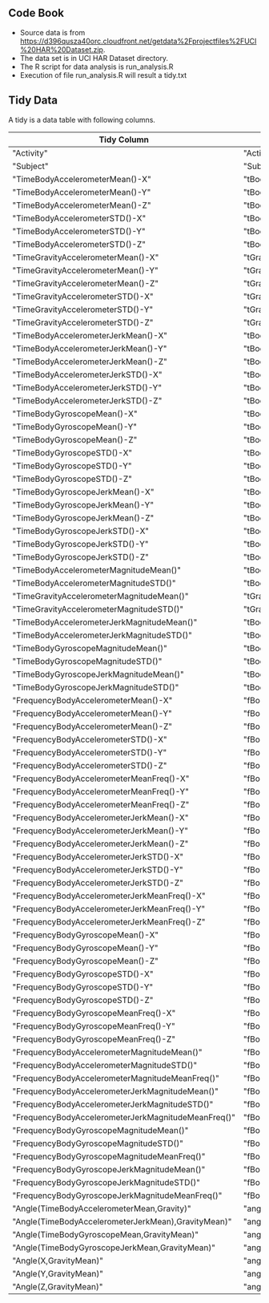 ## Code Book

* Source data is from https://d396qusza40orc.cloudfront.net/getdata%2Fprojectfiles%2FUCI%20HAR%20Dataset.zip.
* The data set is in UCI HAR Dataset directory.
* The R script for data analysis is run_analysis.R
* Execution of file run_analysis.R will result a tidy.txt

## Tidy Data

A tidy is a data table with following columns. 

Tidy Column  |	Original Column
------------ | -----------------
"Activity"                                         	 |"Activity"                            
 "Subject"                                           	 |"Subject"
 "TimeBodyAccelerometerMean()-X"                     	 |"tBodyAcc-mean()-X"                   
 "TimeBodyAccelerometerMean()-Y"                    	 |"tBodyAcc-mean()-Y"                    
 "TimeBodyAccelerometerMean()-Z"                     	 |"tBodyAcc-mean()-Z"                   
 "TimeBodyAccelerometerSTD()-X"                     	 |"tBodyAcc-std()-X"                     
 "TimeBodyAccelerometerSTD()-Y"                      	 |"tBodyAcc-std()-Y"                     
 "TimeBodyAccelerometerSTD()-Z"                     	 |"tBodyAcc-std()-Z"                    
 "TimeGravityAccelerometerMean()-X"                  	 |"tGravityAcc-mean()-X"                 
 "TimeGravityAccelerometerMean()-Y"                 	 |"tGravityAcc-mean()-Y"                 
 "TimeGravityAccelerometerMean()-Z"                  	 |"tGravityAcc-mean()-Z"                
 "TimeGravityAccelerometerSTD()-X"                  	 |"tGravityAcc-std()-X"                 
 "TimeGravityAccelerometerSTD()-Y"                   	 |"tGravityAcc-std()-Y"                
 "TimeGravityAccelerometerSTD()-Z"                  	 |"tGravityAcc-std()-Z"                 
 "TimeBodyAccelerometerJerkMean()-X"                 	 |"tBodyAccJerk-mean()-X"                
 "TimeBodyAccelerometerJerkMean()-Y"                	 |"tBodyAccJerk-mean()-Y"               
 "TimeBodyAccelerometerJerkMean()-Z"                 	 |"tBodyAccJerk-mean()-Z"               
 "TimeBodyAccelerometerJerkSTD()-X"                 	 |"tBodyAccJerk-std()-X"                
 "TimeBodyAccelerometerJerkSTD()-Y"                  	 |"tBodyAccJerk-std()-Y"                 
 "TimeBodyAccelerometerJerkSTD()-Z"                 	 |"tBodyAccJerk-std()-Z"                
 "TimeBodyGyroscopeMean()-X"                         	 |"tBodyGyro-mean()-X"                   
 "TimeBodyGyroscopeMean()-Y"                        	 |"tBodyGyro-mean()-Y"                   
 "TimeBodyGyroscopeMean()-Z"                         	 |"tBodyGyro-mean()-Z"                  
 "TimeBodyGyroscopeSTD()-X"                         	 |"tBodyGyro-std()-X"                   
 "TimeBodyGyroscopeSTD()-Y"                          	 |"tBodyGyro-std()-Y"                   
 "TimeBodyGyroscopeSTD()-Z"                         	 |"tBodyGyro-std()-Z"                   
 "TimeBodyGyroscopeJerkMean()-X"                     	 |"tBodyGyroJerk-mean()-X"              
 "TimeBodyGyroscopeJerkMean()-Y"                    	 |"tBodyGyroJerk-mean()-Y"               
 "TimeBodyGyroscopeJerkMean()-Z"                     	 |"tBodyGyroJerk-mean()-Z"              
 "TimeBodyGyroscopeJerkSTD()-X"                     	 |"tBodyGyroJerk-std()-X"                
 "TimeBodyGyroscopeJerkSTD()-Y"                      	 |"tBodyGyroJerk-std()-Y"                
 "TimeBodyGyroscopeJerkSTD()-Z"                     	 |"tBodyGyroJerk-std()-Z"               
 "TimeBodyAccelerometerMagnitudeMean()"              	 |"tBodyAccMag-mean()"                   
 "TimeBodyAccelerometerMagnitudeSTD()"              	 |"tBodyAccMag-std()"                   
 "TimeGravityAccelerometerMagnitudeMean()"           	 |"tGravityAccMag-mean()"               
 "TimeGravityAccelerometerMagnitudeSTD()"           	 |"tGravityAccMag-std()"                 
 "TimeBodyAccelerometerJerkMagnitudeMean()"          	 |"tBodyAccJerkMag-mean()"               
 "TimeBodyAccelerometerJerkMagnitudeSTD()"          	 |"tBodyAccJerkMag-std()"               
 "TimeBodyGyroscopeMagnitudeMean()"                  	 |"tBodyGyroMag-mean()"                 
 "TimeBodyGyroscopeMagnitudeSTD()"                  	 |"tBodyGyroMag-std()"                   
 "TimeBodyGyroscopeJerkMagnitudeMean()"              	 |"tBodyGyroJerkMag-mean()"             
 "TimeBodyGyroscopeJerkMagnitudeSTD()"              	 |"tBodyGyroJerkMag-std()"              
 "FrequencyBodyAccelerometerMean()-X"                	 |"fBodyAcc-mean()-X"                    
 "FrequencyBodyAccelerometerMean()-Y"               	 |"fBodyAcc-mean()-Y"                   
 "FrequencyBodyAccelerometerMean()-Z"                	 |"fBodyAcc-mean()-Z"                    
 "FrequencyBodyAccelerometerSTD()-X"                	 |"fBodyAcc-std()-X"                     
 "FrequencyBodyAccelerometerSTD()-Y"                 	 |"fBodyAcc-std()-Y"                    
 "FrequencyBodyAccelerometerSTD()-Z"                	 |"fBodyAcc-std()-Z"                     
 "FrequencyBodyAccelerometerMeanFreq()-X"            	 |"fBodyAcc-meanFreq()-X"                
 "FrequencyBodyAccelerometerMeanFreq()-Y"           	 |"fBodyAcc-meanFreq()-Y"               
 "FrequencyBodyAccelerometerMeanFreq()-Z"            	 |"fBodyAcc-meanFreq()-Z"                
 "FrequencyBodyAccelerometerJerkMean()-X"           	 |"fBodyAccJerk-mean()-X"               
 "FrequencyBodyAccelerometerJerkMean()-Y"            	 |"fBodyAccJerk-mean()-Y"               
 "FrequencyBodyAccelerometerJerkMean()-Z"           	 |"fBodyAccJerk-mean()-Z"               
 "FrequencyBodyAccelerometerJerkSTD()-X"             	 |"fBodyAccJerk-std()-X"                 
 "FrequencyBodyAccelerometerJerkSTD()-Y"            	 |"fBodyAccJerk-std()-Y"                
 "FrequencyBodyAccelerometerJerkSTD()-Z"             	 |"fBodyAccJerk-std()-Z"                 
 "FrequencyBodyAccelerometerJerkMeanFreq()-X"       	 |"fBodyAccJerk-meanFreq()-X"            
 "FrequencyBodyAccelerometerJerkMeanFreq()-Y"        	 |"fBodyAccJerk-meanFreq()-Y"           
 "FrequencyBodyAccelerometerJerkMeanFreq()-Z"       	 |"fBodyAccJerk-meanFreq()-Z"            
 "FrequencyBodyGyroscopeMean()-X"                    	 |"fBodyGyro-mean()-X"                   
 "FrequencyBodyGyroscopeMean()-Y"                   	 |"fBodyGyro-mean()-Y"                  
 "FrequencyBodyGyroscopeMean()-Z"                    	 |"fBodyGyro-mean()-Z"                  
 "FrequencyBodyGyroscopeSTD()-X"                    	 |"fBodyGyro-std()-X"                    
 "FrequencyBodyGyroscopeSTD()-Y"                     	 |"fBodyGyro-std()-Y"                   
 "FrequencyBodyGyroscopeSTD()-Z"                    	 |"fBodyGyro-std()-Z"                    
 "FrequencyBodyGyroscopeMeanFreq()-X"                	 |"fBodyGyro-meanFreq()-X"              
 "FrequencyBodyGyroscopeMeanFreq()-Y"               	 |"fBodyGyro-meanFreq()-Y"              
 "FrequencyBodyGyroscopeMeanFreq()-Z"                	 |"fBodyGyro-meanFreq()-Z"              
 "FrequencyBodyAccelerometerMagnitudeMean()"        	 |"fBodyAccMag-mean()"                   
 "FrequencyBodyAccelerometerMagnitudeSTD()"          	 |"fBodyAccMag-std()"                   
 "FrequencyBodyAccelerometerMagnitudeMeanFreq()"    	 |"fBodyAccMag-meanFreq()"               
 "FrequencyBodyAccelerometerJerkMagnitudeMean()"     	 |"fBodyBodyAccJerkMag-mean()"           
 "FrequencyBodyAccelerometerJerkMagnitudeSTD()"     	 |"fBodyBodyAccJerkMag-std()"           
 "FrequencyBodyAccelerometerJerkMagnitudeMeanFreq()" 	 |"fBodyBodyAccJerkMag-meanFreq()"      
 "FrequencyBodyGyroscopeMagnitudeMean()"            	 |"fBodyBodyGyroMag-mean()"              
 "FrequencyBodyGyroscopeMagnitudeSTD()"              	 |"fBodyBodyGyroMag-std()"              
 "FrequencyBodyGyroscopeMagnitudeMeanFreq()"        	 |"fBodyBodyGyroMag-meanFreq()"          
 "FrequencyBodyGyroscopeJerkMagnitudeMean()"         	 |"fBodyBodyGyroJerkMag-mean()"          
 "FrequencyBodyGyroscopeJerkMagnitudeSTD()"         	 |"fBodyBodyGyroJerkMag-std()"          
 "FrequencyBodyGyroscopeJerkMagnitudeMeanFreq()"     	 |"fBodyBodyGyroJerkMag-meanFreq()"      
 "Angle(TimeBodyAccelerometerMean,Gravity)"         	 |"angle(tBodyAccMean,gravity)"          
 "Angle(TimeBodyAccelerometerJerkMean),GravityMean)" 	 |"angle(tBodyAccJerkMean),gravityMean)"
 "Angle(TimeBodyGyroscopeMean,GravityMean)"         	 |"angle(tBodyGyroMean,gravityMean)"    
 "Angle(TimeBodyGyroscopeJerkMean,GravityMean)"      	 |"angle(tBodyGyroJerkMean,gravityMean)" 
 "Angle(X,GravityMean)"                             	 |"angle(X,gravityMean)"                
 "Angle(Y,GravityMean)"                              	 |"angle(Y,gravityMean)"                 
 "Angle(Z,GravityMean)" 	 							 |"angle(Z,gravityMean)"      